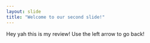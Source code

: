 ```yaml
---
layout: slide
title: "Welcome to our second slide!"
---
```

Hey yah this is my review!
Use the left arrow to go back!